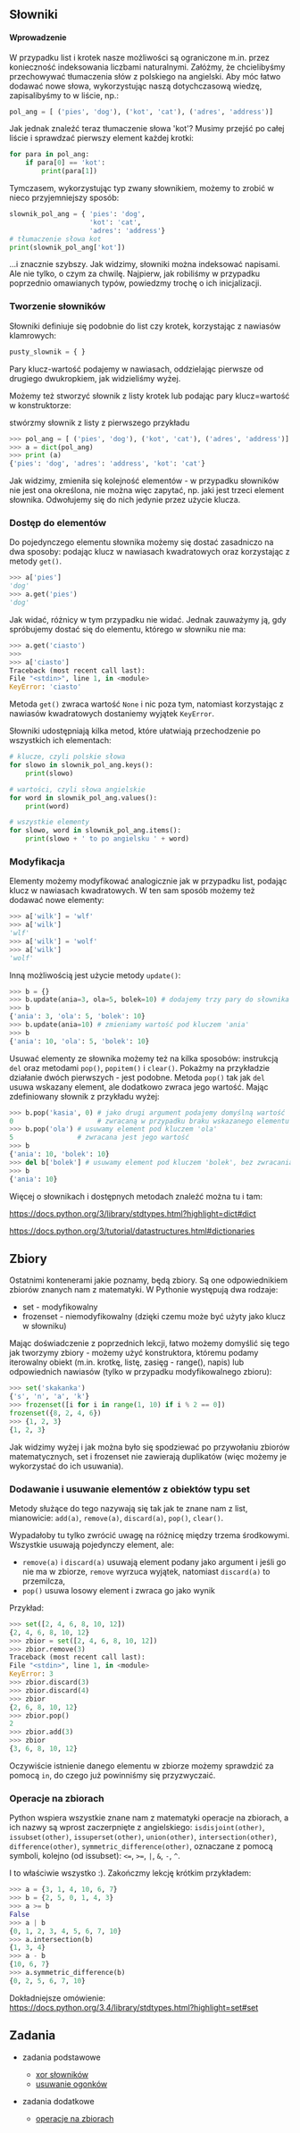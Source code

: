 ## Słowniki

#### Wprowadzenie

W przypadku list i krotek nasze możliwości są ograniczone m.in. przez konieczność
indeksowania liczbami naturalnymi. Załóżmy, że chcielibyśmy przechowywać
tłumaczenia słów z polskiego na angielski. Aby móc łatwo dodawać nowe słowa,
wykorzystując naszą dotychczasową wiedzę, zapisalibyśmy to w liście, np.:
```python
pol_ang = [ ('pies', 'dog'), ('kot', 'cat'), ('adres', 'address')]
```
Jak jednak znaleźć teraz tłumaczenie słowa 'kot'? Musimy przejść po całej
liście i sprawdzać pierwszy element każdej krotki:
```python
for para in pol_ang:
    if para[0] == 'kot':
        print(para[1])
```
Tymczasem, wykorzystując typ zwany słownikiem, możemy to zrobić w nieco
przyjemniejszy sposób:
```python
slownik_pol_ang = { 'pies': 'dog',
                    'kot': 'cat',
                    'adres': 'address'}
# tłumaczenie słowa kot
print(slownik_pol_ang['kot'])
```
...i znacznie szybszy. Jak widzimy, słowniki można indeksować napisami. Ale nie
tylko, o czym za chwilę. Najpierw, jak robiliśmy w przypadku poprzednio
omawianych typów, powiedzmy trochę o ich inicjalizacji.

### Tworzenie słowników

Słowniki definiuje się podobnie do list czy krotek, korzystając z nawiasów
klamrowych:
```python
pusty_slownik = { }
```
Pary klucz-wartość podajemy w nawiasach, oddzielając pierwsze od drugiego
dwukropkiem, jak widzieliśmy wyżej.

Możemy też stworzyć słownik z listy krotek lub podając pary klucz=wartość w
konstruktorze:

stwórzmy słownik z listy z pierwszego przykładu
```python
>>> pol_ang = [ ('pies', 'dog'), ('kot', 'cat'), ('adres', 'address')]
>>> a = dict(pol_ang)
>>> print (a)
{'pies': 'dog', 'adres': 'address', 'kot': 'cat'}
```
Jak widzimy, zmieniła się kolejność elementów - w przypadku słowników nie jest
ona określona, nie można więc zapytać, np. jaki jest trzeci element słownika.
Odwołujemy się do nich jedynie przez użycie klucza.

### Dostęp do elementów

Do pojedynczego elementu słownika możemy się dostać zasadniczo na dwa sposoby:
podając klucz w nawiasach kwadratowych oraz korzystając z metody `get()`.
```python
>>> a['pies']
'dog'
>>> a.get('pies')
'dog'
```
Jak widać, różnicy w tym przypadku nie widać. Jednak zauważymy ją, gdy
spróbujemy dostać się do elementu, którego w słowniku nie ma:
```python
>>> a.get('ciasto')
>>>
>>> a['ciasto']
Traceback (most recent call last):
File "<stdin>", line 1, in <module>
KeyError: 'ciasto'
```
Metoda `get()` zwraca wartość `None` i nic poza tym, natomiast korzystając z
nawiasów kwadratowych dostaniemy wyjątek `KeyError`.

Słowniki udostępniają kilka metod, które ułatwiają przechodzenie po wszystkich
ich elementach:
```python
# klucze, czyli polskie słowa
for slowo in slownik_pol_ang.keys():
    print(slowo)

# wartości, czyli słowa angielskie
for word in slownik_pol_ang.values():
    print(word)

# wszystkie elementy
for slowo, word in slownik_pol_ang.items():
    print(slowo + ' to po angielsku ' + word)
```
### Modyfikacja

Elementy możemy modyfikować analogicznie jak w przypadku list, podając klucz w nawiasach
kwadratowych. W ten sam sposób możemy też dodawać nowe elementy:
```python
>>> a['wilk'] = 'wlf'
>>> a['wilk']
'wlf'
>>> a['wilk'] = 'wolf'
>>> a['wilk']
'wolf'
```
Inną możliwością jest użycie metody `update()`:
```python
>>> b = {}
>>> b.update(ania=3, ola=5, bolek=10) # dodajemy trzy pary do słownika
>>> b
{'ania': 3, 'ola': 5, 'bolek': 10}
>>> b.update(ania=10) # zmieniamy wartość pod kluczem 'ania'
>>> b
{'ania': 10, 'ola': 5, 'bolek': 10}
```
Usuwać elementy ze słownika możemy też na kilka sposobów: instrukcją `del` oraz
metodami `pop()`, `popitem()` i `clear()`. Pokażmy na przykładzie działanie dwóch
pierwszych - jest podobne. Metoda `pop()` tak jak `del` usuwa wskazany element, ale
dodatkowo zwraca jego wartość. Mając zdefiniowany słownik z przykładu wyżej:
```python
>>> b.pop('kasia', 0) # jako drugi argument podajemy domyślną wartość
0                     # zwracaną w przypadku braku wskazanego elementu
>>> b.pop('ola') # usuwamy element pod kluczem 'ola'
5                # zwracana jest jego wartość
>>> b
{'ania': 10, 'bolek': 10}
>>> del b['bolek'] # usuwamy element pod kluczem 'bolek', bez zwracania wartości
>>> b
{'ania': 10}
```
Więcej o słownikach i dostępnych metodach znaleźć można tu i tam:

https://docs.python.org/3/library/stdtypes.html?highlight=dict#dict

https://docs.python.org/3/tutorial/datastructures.html#dictionaries

## Zbiory
Ostatnimi kontenerami jakie poznamy, będą zbiory. Są one odpowiednikiem zbiorów
znanych nam z matematyki. W Pythonie występują dwa rodzaje:
 * set - modyfikowalny
 * frozenset - niemodyfikowalny (dzięki czemu może być użyty jako klucz w
   słowniku)

Mając doświadczenie z poprzednich lekcji, łatwo możemy domyślić się tego jak tworzymy
zbiory - możemy użyć konstruktora, któremu podamy iterowalny obiekt (m.in. krotkę,
listę, zasięg - range(), napis) lub odpowiednich nawiasów (tylko w przypadku
modyfikowalnego zbioru):
```python
>>> set('skakanka')
{'s', 'n', 'a', 'k'}
>>> frozenset([i for i in range(1, 10) if i % 2 == 0])
frozenset({8, 2, 4, 6})
>>> {1, 2, 3}
{1, 2, 3}
```
Jak widzimy wyżej i jak można było się spodziewać po przywołaniu zbiorów
matematycznych, set i frozenset nie zawierają duplikatów (więc możemy je
wykorzystać do ich usuwania).

### Dodawanie i usuwanie elementów z obiektów typu set

Metody służące do tego nazywają się tak jak te znane nam z list, mianowicie:
`add(a)`, `remove(a)`, `discard(a)`, `pop()`, `clear()`.

Wypadałoby tu tylko zwrócić uwagę na różnicę między trzema środkowymi.
Wszystkie usuwają pojedynczy element, ale:
- `remove(a)` i `discard(a)` usuwają element podany jako argument i jeśli go nie ma w
  zbiorze, `remove` wyrzuca wyjątek, natomiast `discard(a)` to przemilcza,
- `pop()` usuwa losowy element i zwraca go jako wynik

Przykład:
```python
>>> set([2, 4, 6, 8, 10, 12])
{2, 4, 6, 8, 10, 12}
>>> zbior = set([2, 4, 6, 8, 10, 12])
>>> zbior.remove(3)
Traceback (most recent call last):
File "<stdin>", line 1, in <module>
KeyError: 3
>>> zbior.discard(3)
>>> zbior.discard(4)
>>> zbior
{2, 6, 8, 10, 12}
>>> zbior.pop()
2
>>> zbior.add(3)
>>> zbior
{3, 6, 8, 10, 12}
```
Oczywiście istnienie danego elementu w zbiorze możemy sprawdzić za pomocą `in`,
do czego już powinniśmy się przyzwyczaić.

### Operacje na zbiorach

Python wspiera wszystkie znane nam z matematyki operacje na zbiorach, a ich
nazwy są wprost zaczerpnięte z angielskiego: `isdisjoint(other)`,
`issubset(other)`, `issuperset(other)`, `union(other)`, `intersection(other)`,
`difference(other)`, `symmetric_difference(other)`, oznaczane z pomocą symboli,
kolejno (od issubset): `<=`, `>=`, `|`, `&`, `-`, `^`.

I to właściwie wszystko :). Zakończmy lekcję krótkim przykładem:
```python
>>> a = {3, 1, 4, 10, 6, 7}
>>> b = {2, 5, 0, 1, 4, 3}
>>> a >= b
False
>>> a | b
{0, 1, 2, 3, 4, 5, 6, 7, 10}
>>> a.intersection(b)
{1, 3, 4}
>>> a - b
{10, 6, 7}
>>> a.symmetric_difference(b)
{0, 2, 5, 6, 7, 10}
```
Dokładniejsze omówienie:
https://docs.python.org/3.4/library/stdtypes.html?highlight=set#set

## Zadania

* zadania podstawowe
  * [xor słowników](https://gitlab.com/lhryniuk/python/blob/course/python-course/exercises/zbiory_i_slowniki/xor_slownikow.py)
  * [usuwanie ogonków](https://gitlab.com/lhryniuk/python/blob/course/python-course/exercises/zbiory_i_slowniki/usuwanie_ogonkow.py)


* zadania dodatkowe
  * [operacje na zbiorach](https://gitlab.com/lhryniuk/python/blob/course/python-course/exercises/zbiory_i_slowniki/operacje_na_zbiorach.py)
